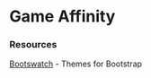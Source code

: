# Game Affinity  

### Resources  

[Bootswatch](https://bootswatch.com/) - Themes for Bootstrap



